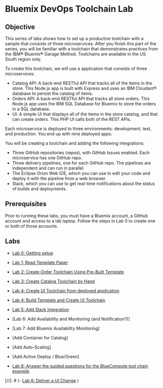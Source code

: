 # Bluemix DevOps Toolchain Lab

## Objective
This series of labs shows how to set up a productive toolchain with a sample that consists of three microservices. After you finish this part of the series, you will be familiar with a toolchain that demonstrates practices from the IBM® Bluemix® Garage Method. Toolchains are available in the US South region only.

To create this toolchain, we will use a application that consists of three microservices:

- Catalog API: A back-end RESTful API that tracks all of the items in the store. This Node.js app is built with Express and uses an IBM Cloudant® database to persist the catalog of items.
- Orders API: A back-end RESTful API that tracks all store orders. This Node.js app uses the IBM SQL Database for Bluemix to store the orders in a SQL database.
- UI: A simple UI that displays all of the items in the store catalog, and that can create orders. This PHP UI calls both of the REST APIs.

Each microservice is deployed to three environments: development, test, and production. You end up with nine deployed apps.

You will be creating a toolchain and adding the following integrations:
- Three GitHub repositories (repos), with GitHub Issues enabled. Each microservice has one GitHub repo.
- Three delivery pipelines, one for each GitHub repo. The pipelines are independent and can run in parallel.
- The Eclipse Orion Web IDE, which you can use to edit your code and deploy it with the pipeline from a web browser.
- Slack, which you can use to get real-time notifications about the status of builds and deployments.

## Prerequisites
Prior to running these labs, you must have a Bluemix account, a GitHub account and access to a lab laptop.  Follow the steps in Lab 0 to create one or both of those accounts.

## Labs
- [Lab 0: Getting setup](lab-0-getting-setup.md)
- [Lab 1: Read Template Paper](lab-1-read-template-paper.md)
- [Lab 2: Create Order Toolchain Using Pre-Built Template](lab-2-create-order-toolchain-using-pre-built-template.md)
- [Lab 3: Create Catalog Toolchain by Hand](lab-3-create-catalog-toolchain-by-hand.md)
- [Lab 4: Create UI Toolchain from deployed application](lab-4-create-ui-toolchain-from-deployed-application.md)

- [Lab 4: Build Template and Create UI Toolchain](Lab-3-UI-Pipeline.md)
- [Lab 5: Add Slack Integration](Lab-5-Slack.md)
- [Lab 6: Add Availability and Monitoring (and Notification?)]
- [Lab 7: Add Bluemix Availability Monitoring]
- [Add Container for Catalog]
- [Add Auto-Scaling]
- [Add Active Deploy / Blue/Green]

- [Lab 8: Answer the guided questions for the BlueCompute tool chain example](Lab-8-Answer-guided-questions.md)

[//]: # (- [Lab 6: Deliver a UI Change](#lab-7-Deliver-a-UI-Change) )
